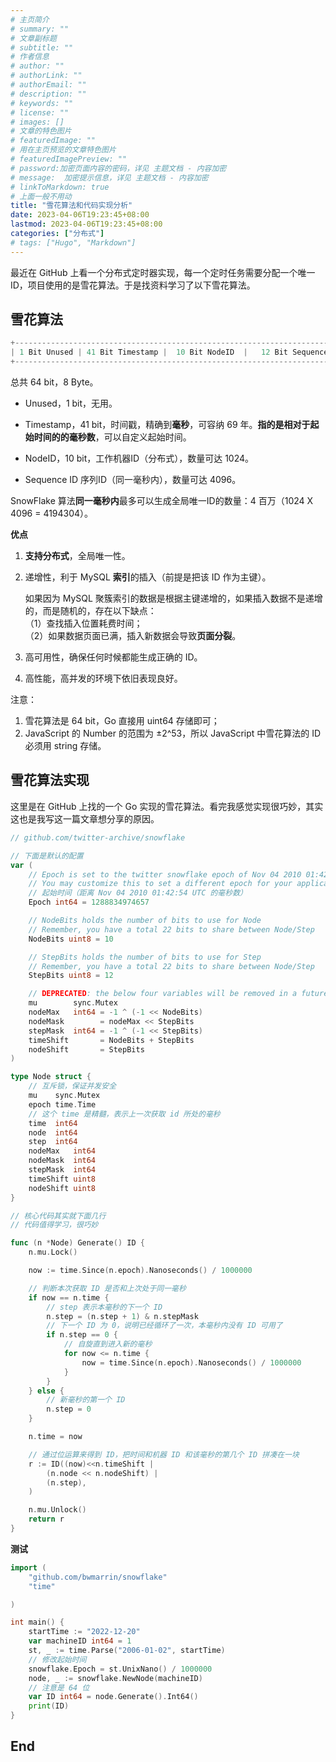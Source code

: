 ```yaml
---
# 主页简介
# summary: ""
# 文章副标题
# subtitle: ""
# 作者信息
# author: ""
# authorLink: ""
# authorEmail: ""
# description: ""
# keywords: ""
# license: ""
# images: []
# 文章的特色图片
# featuredImage: ""
# 用在主页预览的文章特色图片
# featuredImagePreview: ""
# password:加密页面内容的密码，详见 主题文档 - 内容加密
# message:  加密提示信息，详见 主题文档 - 内容加密
# linkToMarkdown: true
# 上面一般不用动
title: "雪花算法和代码实现分析"
date: 2023-04-06T19:23:45+08:00
lastmod: 2023-04-06T19:23:45+08:00
categories: ["分布式"]
# tags: ["Hugo", "Markdown"]
---
```


最近在 GitHub 上看一个分布式定时器实现，每一个定时任务需要分配一个唯一 ID，项目使用的是雪花算法。于是找资料学习了以下雪花算法。

## 雪花算法

```go
+--------------------------------------------------------------------------+
| 1 Bit Unused | 41 Bit Timestamp |  10 Bit NodeID  |   12 Bit Sequence ID |
+--------------------------------------------------------------------------+
```

总共 64 bit，8 Byte。

* Unused，1 bit，无用。
  
* Timestamp，41 bit，时间戳，精确到**毫秒**，可容纳 69 年。**指的是相对于起始时间的的毫秒数**，可以自定义起始时间。

* NodeID，10 bit，工作机器ID（分布式），数量可达 1024。

* Sequence ID 序列ID（同一毫秒内），数量可达 4096。

SnowFlake 算法**同一毫秒内**最多可以生成全局唯一ID的数量：4 百万（1024 X 4096 = 4194304）。

**优点**  

1. **支持分布式**，全局唯一性。

2. 递增性，利于 MySQL **索引**的插入（前提是把该 ID 作为主键）。   
     
   如果因为 MySQL 聚簇索引的数据是根据主键递增的，如果插入数据不是递增的，而是随机的，存在以下缺点：    
   （1）查找插入位置耗费时间；    
   （2）如果数据页面已满，插入新数据会导致**页面分裂**。

3. 高可用性，确保任何时候都能生成正确的 ID。

4. 高性能，高并发的环境下依旧表现良好。

注意：  

1. 雪花算法是 64 bit，Go 直接用 uint64 存储即可；    
2. JavaScript 的 Number 的范围为 ±2^53，所以 JavaScript 中雪花算法的 ID 必须用 string 存储。  

## 雪花算法实现

这里是在 GitHub 上找的一个 Go 实现的雪花算法。看完我感觉实现很巧妙，其实这也是我写这一篇文章想分享的原因。

```go
// github.com/twitter-archive/snowflake

// 下面是默认的配置
var (
	// Epoch is set to the twitter snowflake epoch of Nov 04 2010 01:42:54 UTC in milliseconds
	// You may customize this to set a different epoch for your application.
    // 起始时间（距离 Nov 04 2010 01:42:54 UTC 的毫秒数）
	Epoch int64 = 1288834974657

	// NodeBits holds the number of bits to use for Node
	// Remember, you have a total 22 bits to share between Node/Step
	NodeBits uint8 = 10

	// StepBits holds the number of bits to use for Step
	// Remember, you have a total 22 bits to share between Node/Step
	StepBits uint8 = 12

	// DEPRECATED: the below four variables will be removed in a future release.
	mu        sync.Mutex
	nodeMax   int64 = -1 ^ (-1 << NodeBits)
	nodeMask        = nodeMax << StepBits
	stepMask  int64 = -1 ^ (-1 << StepBits)
	timeShift       = NodeBits + StepBits
	nodeShift       = StepBits
)

type Node struct {
    // 互斥锁，保证并发安全
	mu    sync.Mutex
	epoch time.Time
    // 这个 time 是精髓，表示上一次获取 id 所处的毫秒
	time  int64
	node  int64
	step  int64
	nodeMax   int64
	nodeMask  int64
	stepMask  int64
	timeShift uint8
	nodeShift uint8
}

// 核心代码其实就下面几行
// 代码值得学习，很巧妙  

func (n *Node) Generate() ID {
	n.mu.Lock()

	now := time.Since(n.epoch).Nanoseconds() / 1000000

    // 判断本次获取 ID 是否和上次处于同一毫秒
	if now == n.time {
        // step 表示本毫秒的下一个 ID
		n.step = (n.step + 1) & n.stepMask
        // 下一个 ID 为 0，说明已经循环了一次，本毫秒内没有 ID 可用了       
		if n.step == 0 {
            // 自旋直到进入新的毫秒
			for now <= n.time {
				now = time.Since(n.epoch).Nanoseconds() / 1000000
			}
		}
	} else {
        // 新毫秒的第一个 ID
		n.step = 0
	}

	n.time = now

    // 通过位运算来得到 ID，把时间和机器 ID 和该毫秒的第几个 ID 拼凑在一块
	r := ID((now)<<n.timeShift |
		(n.node << n.nodeShift) |
		(n.step),
	)

	n.mu.Unlock()
	return r
}
```

**测试**

```go
import (
    "github.com/bwmarrin/snowflake"
    "time"

)

int main() {
	startTime := "2022-12-20"
	var machineID int64 = 1
	st, _ := time.Parse("2006-01-02", startTime)
	// 修改起始时间
	snowflake.Epoch = st.UnixNano() / 1000000
	node, _ := snowflake.NewNode(machineID)
	// 注意是 64 位
	var ID int64 = node.Generate().Int64()
	print(ID)
}
```

## End
